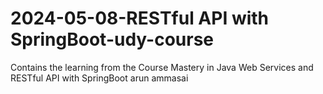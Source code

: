 # 2024-05-08-RESTful API with SpringBoot-udy-course
 Contains the learning from the Course Mastery in Java Web Services and RESTful API with SpringBoot arun ammasai
